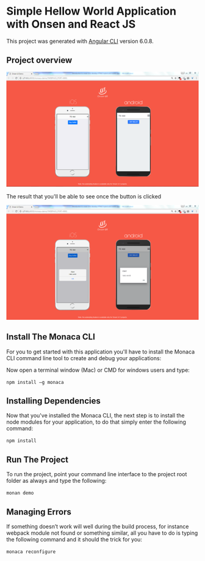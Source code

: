 # Simple Hellow World Application with Onsen and React JS

This project was generated with [Angular CLI](https://github.com/angular/angular-cli) version 6.0.8.

## Project overview

![Hello world application](/screenshots/hellow-world-application.PNG?raw=true)

The result that you'll be able to see once the button is clicked

![Hello world application full overview](/screenshots/notification-message.PNG?raw=true)



## Install The Monaca CLI  

For you to get started with this application you'll have to install the Monaca CLI command line tool to create and debug your applications:

Now open a terminal window (Mac) or CMD for windows users and type:

`npm install –g monaca`

## Installing Dependencies

Now that you've installed the Monaca CLI, the next step is to install the node modules for your application, to do that simply enter the following command:

`npm install`


## Run The Project

To run the project, point your command line interface to the project root folder as always and type the following:

`monan demo`


## Managing Errors

If something doesn’t work will well during the build process, for instance webpack module not found or something similar, all you have to do is typing the following command and it should the trick for you:

`monaca reconfigure`